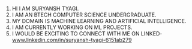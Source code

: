 1. HI I AM SURYANSH TYAGI.
2. I AM AN BTECH COMPUTER SCIENCE UNDERGRADUATE.
3. MY DOMAIN IS MACHINE LEARNING AND ARTIFICIAL INTELLIGENCE.
4. I AM CURRENTLY WORKING ON ML PROJECTS.
5. I WOULD BE EXCITING TO CONNECT WITH ME ON LINKED-www.linkedin.com/in/suryansh-tyagi-6151ab279


<!---
Suryanshtyagi09/Suryanshtyagi09 is a ✨ special ✨ repository because its `README.md` (this file) appears on your GitHub profile.
You can click the Preview link to take a look at your changes.
--->
